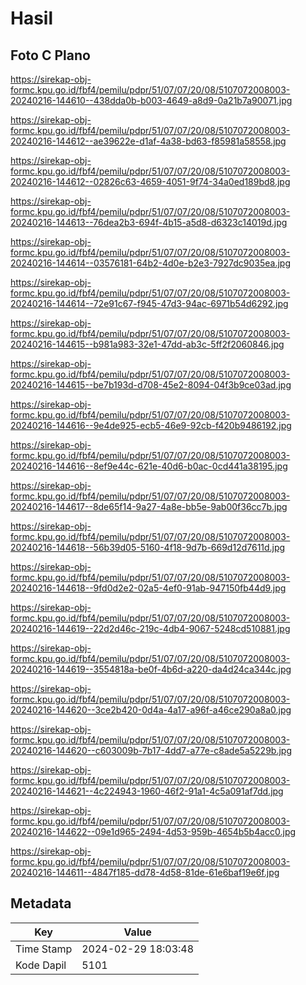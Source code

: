 # Hasil

## Foto C Plano

https://sirekap-obj-formc.kpu.go.id/fbf4/pemilu/pdpr/51/07/07/20/08/5107072008003-20240216-144610--438dda0b-b003-4649-a8d9-0a21b7a90071.jpg

https://sirekap-obj-formc.kpu.go.id/fbf4/pemilu/pdpr/51/07/07/20/08/5107072008003-20240216-144612--ae39622e-d1af-4a38-bd63-f85981a58558.jpg

https://sirekap-obj-formc.kpu.go.id/fbf4/pemilu/pdpr/51/07/07/20/08/5107072008003-20240216-144612--02826c63-4659-4051-9f74-34a0ed189bd8.jpg

https://sirekap-obj-formc.kpu.go.id/fbf4/pemilu/pdpr/51/07/07/20/08/5107072008003-20240216-144613--76dea2b3-694f-4b15-a5d8-d6323c14019d.jpg

https://sirekap-obj-formc.kpu.go.id/fbf4/pemilu/pdpr/51/07/07/20/08/5107072008003-20240216-144614--03576181-64b2-4d0e-b2e3-7927dc9035ea.jpg

https://sirekap-obj-formc.kpu.go.id/fbf4/pemilu/pdpr/51/07/07/20/08/5107072008003-20240216-144614--72e91c67-f945-47d3-94ac-6971b54d6292.jpg

https://sirekap-obj-formc.kpu.go.id/fbf4/pemilu/pdpr/51/07/07/20/08/5107072008003-20240216-144615--b981a983-32e1-47dd-ab3c-5ff2f2060846.jpg

https://sirekap-obj-formc.kpu.go.id/fbf4/pemilu/pdpr/51/07/07/20/08/5107072008003-20240216-144615--be7b193d-d708-45e2-8094-04f3b9ce03ad.jpg

https://sirekap-obj-formc.kpu.go.id/fbf4/pemilu/pdpr/51/07/07/20/08/5107072008003-20240216-144616--9e4de925-ecb5-46e9-92cb-f420b9486192.jpg

https://sirekap-obj-formc.kpu.go.id/fbf4/pemilu/pdpr/51/07/07/20/08/5107072008003-20240216-144616--8ef9e44c-621e-40d6-b0ac-0cd441a38195.jpg

https://sirekap-obj-formc.kpu.go.id/fbf4/pemilu/pdpr/51/07/07/20/08/5107072008003-20240216-144617--8de65f14-9a27-4a8e-bb5e-9ab00f36cc7b.jpg

https://sirekap-obj-formc.kpu.go.id/fbf4/pemilu/pdpr/51/07/07/20/08/5107072008003-20240216-144618--56b39d05-5160-4f18-9d7b-669d12d7611d.jpg

https://sirekap-obj-formc.kpu.go.id/fbf4/pemilu/pdpr/51/07/07/20/08/5107072008003-20240216-144618--9fd0d2e2-02a5-4ef0-91ab-947150fb44d9.jpg

https://sirekap-obj-formc.kpu.go.id/fbf4/pemilu/pdpr/51/07/07/20/08/5107072008003-20240216-144619--22d2d46c-219c-4db4-9067-5248cd510881.jpg

https://sirekap-obj-formc.kpu.go.id/fbf4/pemilu/pdpr/51/07/07/20/08/5107072008003-20240216-144619--3554818a-be0f-4b6d-a220-da4d24ca344c.jpg

https://sirekap-obj-formc.kpu.go.id/fbf4/pemilu/pdpr/51/07/07/20/08/5107072008003-20240216-144620--3ce2b420-0d4a-4a17-a96f-a46ce290a8a0.jpg

https://sirekap-obj-formc.kpu.go.id/fbf4/pemilu/pdpr/51/07/07/20/08/5107072008003-20240216-144620--c603009b-7b17-4dd7-a77e-c8ade5a5229b.jpg

https://sirekap-obj-formc.kpu.go.id/fbf4/pemilu/pdpr/51/07/07/20/08/5107072008003-20240216-144621--4c224943-1960-46f2-91a1-4c5a091af7dd.jpg

https://sirekap-obj-formc.kpu.go.id/fbf4/pemilu/pdpr/51/07/07/20/08/5107072008003-20240216-144622--09e1d965-2494-4d53-959b-4654b5b4acc0.jpg

https://sirekap-obj-formc.kpu.go.id/fbf4/pemilu/pdpr/51/07/07/20/08/5107072008003-20240216-144611--4847f185-dd78-4d58-81de-61e6baf19e6f.jpg


## Metadata

| Key        | Value               |
| ---------- | ------------------- |
| Time Stamp | 2024-02-29 18:03:48 |
| Kode Dapil | 5101                |



